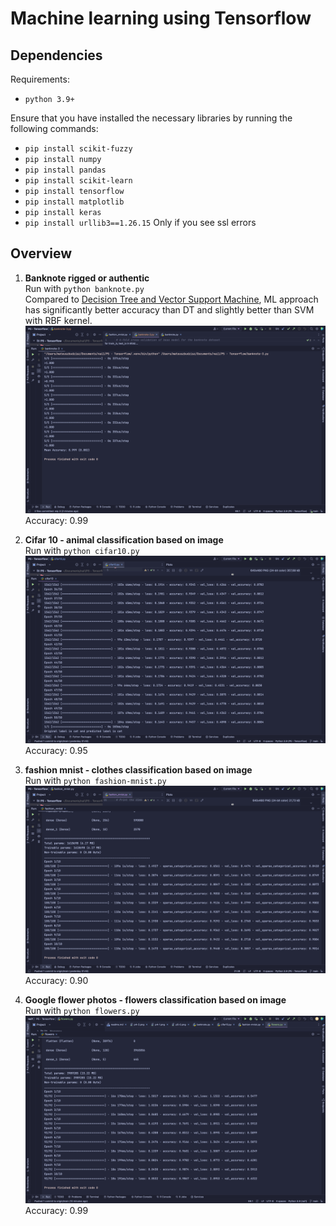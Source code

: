 # Machine learning using Tensorflow
## Dependencies
Requirements:
- `python 3.9+`

Ensure that you have installed the necessary libraries by running the following commands:
- `pip install scikit-fuzzy`
- `pip install numpy`
- `pip install pandas`
- `pip install scikit-learn`
- `pip install tensorflow`
- `pip install matplotlib`
- `pip install keras`
- `pip install urllib3==1.26.15` Only if you see ssl errors

## Overview
1. **Banknote rigged or authentic** \
   Run with `python banknote.py` \
   Compared to [Decision Tree and Vector Support Machine](../P4%20-%20DT%20&%20SVM/readme.md), ML approach has significantly better accuracy than DT and slightly better than SVM with RBF kernel. \
   ![](../screenshots/p5-0.png)
   Accuracy: 0.99

2. **Cifar 10 - animal classification based on image** \
   Run with `python cifar10.py` \
   ![](../screenshots/p5-1.png)
   Accuracy: 0.95

3. **fashion mnist - clothes classification based on image** \
   Run with `python fashion-mnist.py` \
   ![](../screenshots/p5-2.png) \
   Accuracy: 0.90

4. **Google flower photos - flowers classification based on image** \
   Run with `python flowers.py` \
   ![](../screenshots/p5-3.png) \
   Accuracy: 0.99
